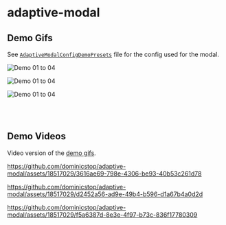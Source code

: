 # adaptive-modal

## Demo Gifs

See [`AdaptiveModalConfigDemoPresets`](example/src/AdaptiveModalConfigDemoPresets.swift) file for the config used for the modal.

![Demo 01 to 04](assets/demo-01-02-03-04.gif)

![Demo 01 to 04](assets/demo-05-06-07-08.gif)

![Demo 01 to 04](assets/demo-09-10-11-12.gif)

<br><br>

## Demo Videos

Video version of the [demo gifs](#demo-gifs).

https://github.com/dominicstop/adaptive-modal/assets/18517029/3616ae69-798e-4306-be93-40b53c261d78

https://github.com/dominicstop/adaptive-modal/assets/18517029/d2452a56-ad9e-49b4-b596-d1a67b4a0d2d

https://github.com/dominicstop/adaptive-modal/assets/18517029/f5a6387d-8e3e-4f97-b73c-836f17780309



